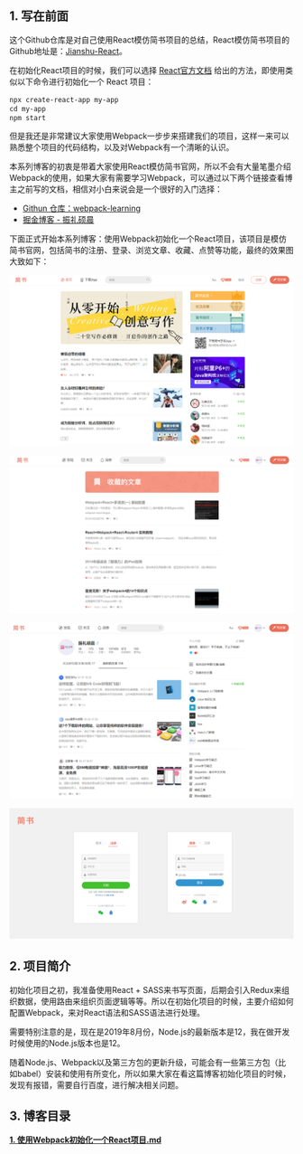 ## 1. 写在前面

这个Github仓库是对自己使用React模仿简书项目的总结，React模仿简书项目的Github地址是：[Jianshu-React](https://github.com/Fengzhen8023/Jianshu-React )。

在初始化React项目的时候，我们可以选择 [React官方文档](https://react.docschina.org/docs/create-a-new-react-app.html ) 给出的方法，即使用类似以下命令进行初始化一个 React 项目：

```shell
npx create-react-app my-app
cd my-app
npm start
```

但是我还是非常建议大家使用Webpack一步步来搭建我们的项目，这样一来可以熟悉整个项目的代码结构，以及对Webpack有一个清晰的认识。

本系列博客的初衷是带着大家使用React模仿简书官网，所以不会有大量笔墨介绍Webpack的使用，如果大家有需要学习Webpack，可以通过以下两个链接查看博主之前写的文档，相信对小白来说会是一个很好的入门选择：

- [Githun 仓库：webpack-learning](https://github.com/Fengzhen8023/webpack-learning )
- [掘金博客 - 振礼硕晨](https://juejin.im/post/5d02562b6fb9a07ec27b9eea )

下面正式开始本系列博客：使用Webpack初始化一个React项目，该项目是模仿简书官网，包括简书的注册、登录、浏览文章、收藏、点赞等功能，最终的效果图大致如下：

![](blog-img/jianshu-index.png)

![](blog-img/jianshu-shoucang.png)

![](blog-img/jianshu-xihuan.png)

![](blog-img/jianshu-logup.png)

## 2. 项目简介

初始化项目之初，我准备使用React + SASS来书写页面，后期会引入Redux来组织数据，使用路由来组织页面逻辑等等。所以在初始化项目的时候，主要介绍如何配置Webpack，来对React语法和SASS语法进行处理。

需要特别注意的是，现在是2019年8月份，Node.js的最新版本是12，我在做开发时候使用的Node.js版本也是12。

随着Node.js、Webpack以及第三方包的更新升级，可能会有一些第三方包（比如babel）安装和使用有所变化，所以如果大家在看这篇博客初始化项目的时候，发现有报错，需要自行百度，进行解决相关问题。

## 3. 博客目录

**[1. 使用Webpack初始化一个React项目.md](https://github.com/Fengzhen8023/Jianshu-React-Blog/blob/master/1.%20%E4%BD%BF%E7%94%A8Webpack%E5%88%9D%E5%A7%8B%E5%8C%96%E4%B8%80%E4%B8%AAReact%E9%A1%B9%E7%9B%AE.md)**





